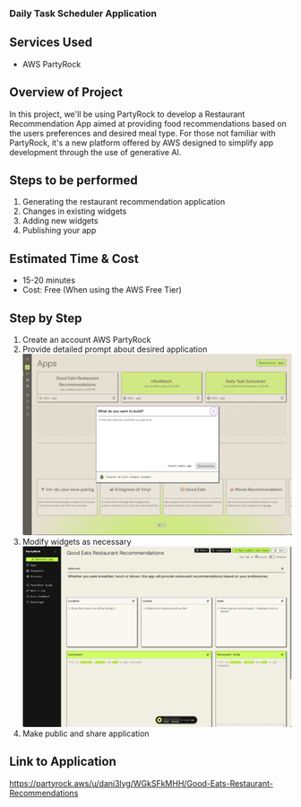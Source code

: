 ### Daily Task Scheduler Application

## Services Used
- AWS PartyRock

## Overview of Project
In this project, we'll be using PartyRock to develop a Restaurant Recommendation App aimed at providing food recommendations based on the users preferences and desired meal type. For those not familiar with PartyRock, it's a new platform offered by AWS designed to simplify app development through the use of generative AI. 

## Steps to be performed
1. Generating the restaurant recommendation application
2. Changes in existing widgets
3. Adding new widgets
4. Publishing your app

## Estimated Time & Cost
- 15-20 minutes
- Cost: Free (When using the AWS Free Tier)

## Step by Step
1. Create an account AWS PartyRock
2. Provide detailed prompt about desired application
![picture](https://github.com/dani3lng/projects-aws/blob/main/food-rec/images/Screenshot%202024-06-30%20at%2022.47.55.png)
3. Modify widgets as necessary
![picture](https://github.com/dani3lng/projects-aws/blob/main/food-rec/images/Screenshot%202024-06-30%20at%2022.49.42.png)
4. Make public and share application

## Link to Application
https://partyrock.aws/u/dani3lyg/WGkSFkMHH/Good-Eats-Restaurant-Recommendations